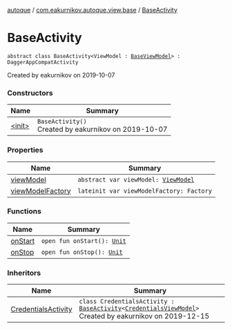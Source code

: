 [autoque](../../index.md) / [com.eakurnikov.autoque.view.base](../index.md) / [BaseActivity](./index.md)

# BaseActivity

`abstract class BaseActivity<ViewModel : `[`BaseViewModel`](../../com.eakurnikov.autoque.viewmodel.base/-base-view-model/index.md)`> : DaggerAppCompatActivity`

Created by eakurnikov on 2019-10-07

### Constructors

| Name | Summary |
|---|---|
| [&lt;init&gt;](-init-.md) | `BaseActivity()`<br>Created by eakurnikov on 2019-10-07 |

### Properties

| Name | Summary |
|---|---|
| [viewModel](view-model.md) | `abstract var viewModel: `[`ViewModel`](index.md#ViewModel) |
| [viewModelFactory](view-model-factory.md) | `lateinit var viewModelFactory: Factory` |

### Functions

| Name | Summary |
|---|---|
| [onStart](on-start.md) | `open fun onStart(): `[`Unit`](https://kotlinlang.org/api/latest/jvm/stdlib/kotlin/-unit/index.html) |
| [onStop](on-stop.md) | `open fun onStop(): `[`Unit`](https://kotlinlang.org/api/latest/jvm/stdlib/kotlin/-unit/index.html) |

### Inheritors

| Name | Summary |
|---|---|
| [CredentialsActivity](../../com.eakurnikov.autoque.view.credentials/-credentials-activity/index.md) | `class CredentialsActivity : `[`BaseActivity`](./index.md)`<`[`CredentialsViewModel`](../../com.eakurnikov.autoque.viewmodel.credentials/-credentials-view-model/index.md)`>`<br>Created by eakurnikov on 2019-12-15 |
